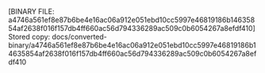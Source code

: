 [BINARY FILE: a4746a561ef8e87b6be4e16ac06a912e051ebd10cc5997e46819186b14635854af2638f016f157db4ff660ac56d794336289ac509c0b6054267a8efdf410]
Stored copy: docs/converted-binary/a4746a561ef8e87b6be4e16ac06a912e051ebd10cc5997e46819186b14635854af2638f016f157db4ff660ac56d794336289ac509c0b6054267a8efdf410
